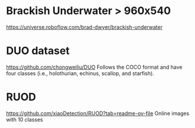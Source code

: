 # Brackish Underwater > 960x540

https://universe.roboflow.com/brad-dwyer/brackish-underwater

# DUO dataset

https://github.com/chongweiliu/DUO Follows the COCO format and have four classes (i.e., holothurian, echinus, scallop, and starfish).

# RUOD

https://github.com/xiaoDetection/RUOD?tab=readme-ov-file Online images with 10 classes
